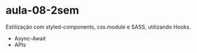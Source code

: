 # aula-08-2sem
Estilização com styled-components, css.module e SASS, utilizando Hooks.
- Async-Await
- APIs

